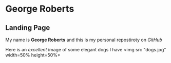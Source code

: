 # George Roberts
## Landing Page
My name is **George Roberts** and this is my personal repostiroty on *GitHub* 

Here is an *excellent* image of some elegant dogs I have
<img src "dogs.jpg" width=50% height=50%>
